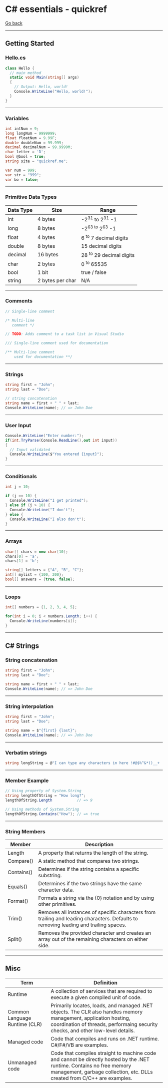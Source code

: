 # C# essentials - quickref

[Go back](../README.md)

---

## Getting Started

### **Hello.cs**

```c#
class Hello {
  // main method
  static void Main(string[] args)
  {
    // Output: Hello, world!
    Console.WriteLine("Hello, world!");
  }
}
```

---

### **Variables**

```c#
int intNum = 9;
long longNum = 9999999;
float floatNum = 9.99F;
double doubleNum = 99.999;
decimal decimalNum = 99.9999M;
char letter = 'D';
bool @bool = true;
string site = "quickref.me";

var num = 999;
var str = "999";
var bo = false;
```

---

### **Primitive Data Types**

| Data Type | Size | Range |
| ----------- | ----------- | ----------- |
int | 4 bytes | -2<sup>31</sup> to 2<sup>31</sup> -1 |
long | 8 bytes | -2<sup>63 to</sup> 2<sup>63</sup> -1 |
float | 4 bytes | 6 <sup>to</sup> 7 decimal digits |
double | 8 bytes | 15 decimal digits |
decimal | 16 bytes | 28 <sup>to</sup> 29 decimal digits |
char | 2 bytes | 0 <sup>to</sup> 65535 |
bool | 1 bit | true / false |
string | 2 bytes per char | N/A |

---

### **Comments**

```c#
// Single-line comment

/* Multi-line 
   comment */

// TODO: Adds comment to a task list in Visual Studio

/// Single-line comment used for documentation

/** Multi-line comment 
    used for documentation **/
```

---

### **Strings**

```c#
string first = "John";
string last = "Doe";

// string concatenation
string name = first + " " + last;
Console.WriteLine(name); // => John Doe
```

---

### **User Input**

```c#
Console.WriteLine("Enter number:");
if(int.TryParse(Console.ReadLine(),out int input))
{
  // Input validated
  Console.WriteLine($"You entered {input}");
}
```

---

### **Conditionals**

```c#
int j = 10;

if (j == 10) {
  Console.WriteLine("I get printed");
} else if (j > 10) {
  Console.WriteLine("I don't");
} else {
  Console.WriteLine("I also don't");
}
```

---

### **Arrays**

```c#
char[] chars = new char[10];
chars[0] = 'a';
chars[1] = 'b';

string[] letters = {"A", "B", "C"};
int[] mylist = {100, 200};
bool[] answers = {true, false};
```

---

### **Loops**

```c#
int[] numbers = {1, 2, 3, 4, 5};

for(int i = 0; i < numbers.Length; i++) {
  Console.WriteLine(numbers[i]);
}
```

---

## C# Strings

### **String concatenation**

```c#
string first = "John";
string last = "Doe";

string name = first + " " + last;
Console.WriteLine(name); // => John Doe
```

---

### **String interpolation**

```c#
string first = "John";
string last = "Doe";

string name = $"{first} {last}";
Console.WriteLine(name); // => John Doe
```

---

### **Verbatim strings**

```c#
string longString = @"I can type any characters in here !#@$%^&*()__+ '' \n \t except double quotes and I will be taken literally. I even work with multiple lines.";
```

---

### **Member Example**

```c#
// Using property of System.String
string lengthOfString = "How long?";
lengthOfString.Length           // => 9

// Using methods of System.String
lengthOfString.Contains("How"); // => true
```

---

### **String Members**

| Member | Description |
| ----------- | ----------- |
| Length | 	A property that returns the length of the string. |
| Compare() | A static method that compares two strings. |
| Contains() | Determines if the string contains a specific substring. |
| Equals() | Determines if the two strings have the same character data. |
| Format() | Formats a string via the {0} notation and by using other primitives. |
| Trim() | Removes all instances of specific characters from trailing and leading characters. Defaults to removing leading and trailing spaces. |
| Split() | Removes the provided character and creates an array out of the remaining characters on either side. |

---

## Misc

| Term | Definition |
| ----------- | ----------- |
| Runtime | A collection of services that are required to execute a given compiled unit of code. |
| Common Language Runtime (CLR) | Primarily locates, loads, and managed .NET objects. The CLR also handles memory management, application hosting, coordination of threads, performaing security checks, and other low-level details. |
| Managed code | Code that compiles and runs on .NET runtime. C#/F#/VB are examples. |
| Unmanaged code | Code that compiles straight to machine code and cannot be directly hosted by the .NET runtime. Contains no free memory management, garbage collection, etc. DLLs created from C/C++ are examples. |
